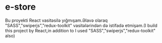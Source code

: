 # e-store
Bu proyekti React vasitəsilə yığmışam.Əlavə olaraq "SASS","swiperjs","redux-toolkit" vasitələrindən də istifadə etmişəm.(I build this project by React,in addition to I used "SASS","swiperjs","redux-toolkit" also)
